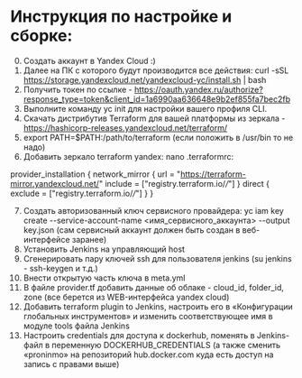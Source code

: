 # Инструкция по настройке и сборке:

0. Создать аккаунт в Yandex Cloud :) 
1. Далее на ПК с которого будут производится все действия: 
   curl -sSL https://storage.yandexcloud.net/yandexcloud-yc/install.sh | bash
2. Получить токен по ссылке - https://oauth.yandex.ru/authorize?response_type=token&client_id=1a6990aa636648e9b2ef855fa7bec2fb
3. Выполните команду yc init для настройки вашего профиля CLI.
4. Скачать дистрибутив Terraform для вашей платформы из зеркала - https://hashicorp-releases.yandexcloud.net/terraform/
5. export PATH=$PATH:/path/to/terraform (если положить в /usr/bin то не надо)
6. Добавить зеркало terraform yandex: nano .terraformrc:

provider_installation {
  network_mirror {
    url = "https://terraform-mirror.yandexcloud.net/"
    include = ["registry.terraform.io/*/*"]
  }
  direct {
    exclude = ["registry.terraform.io/*/*"]
  }
}

7.  Создать авторизованный ключ сервисного провайдера: yc iam key create --service-account-name <имя_сервисного_аккаунта> --output key.json (сам сервисный аккаунт должен быть создан в веб-интерфейсе заранее)
8.  Установить Jenkins на управляющий host
9.  Сгенерировать пару ключей ssh для пользователя jenkins (su jenkins - ssh-keygen и т.д.)
10. Внести открытую часть ключа в meta.yml
11. В файле provider.tf добавить данные об облаке - cloud_id, folder_id, zone (все берется из WEB-интерфейса yandex cloud) 
12. Добавить terraform plugin to Jenkins, настроить его в «Конфигурации глобальных инструментов» и изменить соответствующее имя в модуле tools файла Jenkins 
13. Настроить credentials для доступа к dockerhub, поменять в Jenkins-файл в переменную DOCKERHUB_CREDENTIALS (а также сменить «proninmo» на репозиторий  hub.docker.com куда есть доступ на запись с правами выше)
